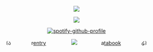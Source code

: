 <div id="header" align="center">

<div id="header" align="center">

![](https://komarev.com/ghpvc/?username=Ioonatic&label=⠀⠀⠀♡⠀⠀⠀&style=plastic&color=D5CBFA)

<img src="https://files.catbox.moe/1hkrpi.gif">


 [![spotify-github-profile](https://spotify-github-profile.kittinanx.com/api/view?uid=31titnsabuuzqvisjvzneqdutyra&cover_image=true&theme=natemoo-re&show_offline=false&background_color=121212&interchange=false&bar_color=D5CBFA&bar_color_cover=false)](https://github.com/kittinan/spotify-github-profile) 
 
<div id="header" align="center">

꒰ა  ㅤㅤㅤㅤr[entry](https://rentry.co/ningninq) ㅤㅤㅤㅤㅤ<img src="https://files.catbox.moe/rj8zvp.gif">ㅤㅤㅤㅤㅤa[tabook](https://4lovelution.atabook.org) ㅤㅤㅤㅤ໒꒱
